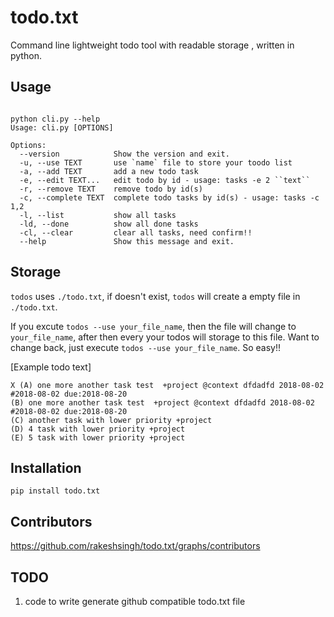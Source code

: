 # todo.txt
Command line lightweight todo tool with readable storage , written in python.

## Usage
```

python cli.py --help
Usage: cli.py [OPTIONS]

Options:
  --version            Show the version and exit.
  -u, --use TEXT       use `name` file to store your toodo list
  -a, --add TEXT       add a new todo task
  -e, --edit TEXT...   edit todo by id - usage: tasks -e 2 ``text``
  -r, --remove TEXT    remove todo by id(s)
  -c, --complete TEXT  complete todo tasks by id(s) - usage: tasks -c 1,2
  -l, --list           show all tasks
  -ld, --done          show all done tasks
  -cl, --clear         clear all tasks, need confirm!!
  --help               Show this message and exit.
```
## Storage
`todos` uses `./todo.txt`, if doesn't exist, `todos` will create a empty file in `./todo.txt`.

If you excute `todos --use your_file_name`, then the file will change to ``your_file_name``, after then
every your todos will storage to this file.
Want to change back, just execute `todos --use your_file_name`. So easy!!

[Example todo text]

```
X (A) one more another task test  +project @context dfdadfd 2018-08-02 #2018-08-02 due:2018-08-20
(B) one more another task test  +project @context dfdadfd 2018-08-02 #2018-08-02 due:2018-08-20
(C) another task with lower priority +project
(D) 4 task with lower priority +project
(E) 5 task with lower priority +project

```

## Installation
`pip install todo.txt`

## Contributors
https://github.com/rakeshsingh/todo.txt/graphs/contributors

## TODO
1. code to write generate github compatible todo.txt file

